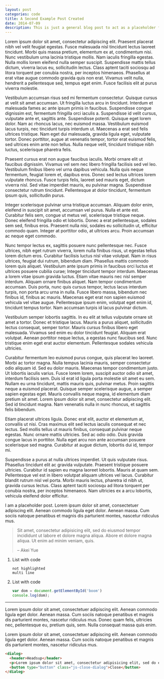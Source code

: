 ```yaml
---
layout: post
categories: code
title: A Second Example Post Created
date: 2014-07-09
description: This is just a general blog post to act as a placeholder for real content. The information within this post is really just made-up words and content. Hopefully this translates well with the SEO properties.
---
```


Lorem ipsum dolor sit amet, consectetur adipiscing elit. Praesent placerat nibh vel velit feugiat egestas. Fusce malesuada nisl tincidunt lectus laoreet tincidunt. Morbi quis massa pretium, elementum ex at, condimentum nisi. Nunc vestibulum urna lacinia tristique mollis. Nam iaculis fringilla egestas. Nulla mollis lorem eleifend nulla semper suscipit. Suspendisse mattis tellus dictum, viverra lacus eu, sollicitudin lectus. Class aptent taciti sociosqu ad litora torquent per conubia nostra, per inceptos himenaeos. Phasellus at erat vitae augue commodo gravida quis non erat. Vivamus velit nulla, hendrerit a pellentesque sed, tempus eget enim. Fusce facilisis elit at purus viverra molestie.

Vestibulum accumsan risus sed mi fermentum consectetur. Quisque cursus at velit sit amet accumsan. Ut fringilla luctus arcu in tincidunt. Interdum et malesuada fames ac ante ipsum primis in faucibus. Suspendisse congue dignissim est, fermentum fringilla orci iaculis a. Suspendisse id velit cursus, vulputate ante et, sagittis ante. Suspendisse potenti. Quisque eget lorem dolor. Nam ac rhoncus lacus, nec euismod massa. Vestibulum euismod lacus turpis, nec tincidunt turpis interdum ut. Maecenas a erat sed felis ultrices tristique. Nam eget dui malesuada, gravida ligula eget, vulputate tortor. Donec porttitor, augue at venenatis tempor, tortor erat euismod felis, sed ultrices enim ante non tellus. Nulla neque velit, tincidunt tristique nibh luctus, scelerisque pharetra felis.

Praesent cursus erat non augue faucibus iaculis. Morbi ornare elit ut faucibus dignissim. Vivamus vel sem nec libero fringilla facilisis sed vel leo. Vestibulum finibus libero vel urna dapibus vehicula. Nulla quis neque fermentum, feugiat lorem et, dapibus eros. Donec sed lectus ultrices lorem vulputate rhoncus. Fusce turpis felis, laoreet sed mauris eget, dictum viverra nisl. Sed vitae imperdiet mauris, eu pulvinar magna. Suspendisse consectetur rutrum tincidunt. Pellentesque at dolor tincidunt, fermentum ipsum quis, sollicitudin purus.

Integer scelerisque pulvinar urna tristique accumsan. Aliquam dolor enim, eleifend in suscipit sit amet, accumsan vel purus. Nulla et ante est. Curabitur felis sem, congue ut metus vel, scelerisque tristique neque. Donec eleifend fringilla odio et lobortis. Donec a erat pellentesque, sodales sem sed, finibus eros. Praesent nulla nisi, sodales eu sollicitudin ut, efficitur commodo quam. Integer at porttitor odio, at ultrices arcu. Proin accumsan ac neque eget commodo.

Nunc tempor lectus ex, sagittis posuere nunc pellentesque nec. Fusce ultrices, nibh eget rutrum viverra, lorem nulla finibus risus, ut egestas tellus lorem dictum eros. Curabitur facilisis luctus nisl vitae volutpat. Nam in risus ultrices, feugiat dui rutrum, bibendum diam. Phasellus mattis commodo lorem quis aliquet. Vestibulum ante ipsum primis in faucibus orci luctus et ultrices posuere cubilia curae; Integer tincidunt tempor interdum. Maecenas a lorem vitae ipsum gravida luctus. Etiam vitae mauris nec nisl semper interdum. Aliquam ornare finibus aliquet. Nam tempor condimentum accumsan. Duis porta, nunc quis cursus tempor, lectus lacus interdum turpis, non porta arcu urna in nulla. Fusce libero massa, bibendum nec finibus id, finibus ac mauris. Maecenas eget erat non sapien euismod vehicula vel vitae augue. Pellentesque ipsum enim, volutpat eget enim id, tincidunt tempus tortor. Nam accumsan turpis id lacus pulvinar dictum.

Vestibulum semper lobortis sagittis. In eu elit at tellus vulputate ornare sit amet a tortor. Donec et tristique lacus. Mauris a purus aliquet, sollicitudin lectus consequat, semper tortor. Mauris cursus finibus libero eget malesuada. Vivamus sed enim eu dolor tincidunt feugiat. Aliquam erat volutpat. Aenean porttitor neque lectus, a egestas nunc faucibus sed. Nunc tristique enim eget erat auctor elementum. Pellentesque sodales vehicula ultricies.

Curabitur fermentum leo euismod purus congue, quis placerat leo laoreet. Morbi ac tortor magna. Nulla tempus lacinia mauris, semper consectetur odio aliquam id. Sed eu dolor mauris. Maecenas tempor condimentum justo. Ut lobortis iaculis varius. Fusce lorem lorem, suscipit auctor odio sit amet, interdum facilisis sem. Duis id erat id ligula porta molestie sit amet eu sem. Nullam eu urna tincidunt, mattis mauris quis, pulvinar metus. Proin sagittis neque a euismod placerat. Quisque semper scelerisque augue, a semper sapien egestas eget. Mauris convallis neque magna, id elementum diam pretium sit amet. Lorem ipsum dolor sit amet, consectetur adipiscing elit. Sed id tincidunt magna. Nam venenatis nulla in nunc rhoncus, et sagittis felis bibendum.

Etiam placerat ultrices ligula. Donec erat elit, auctor et elementum at, convallis ut nisi. Cras maximus elit sed lectus iaculis consequat et nec lectus. Sed mollis tellus ut mauris finibus, consequat pulvinar neque egestas. Nunc ornare mattis ultricies. Sed ac odio odio. Duis gravida congue lacus in porttitor. Nulla eget arcu non ante accumsan posuere scelerisque sed magna. Curabitur at augue dictum, lobortis dui id, tempor mi.

Suspendisse a purus at nulla ultrices imperdiet. Ut quis vulputate risus. Phasellus tincidunt elit ac gravida vulputate. Praesent tristique posuere ultricies. Curabitur id sapien eu magna laoreet lobortis. Mauris at quam sem. Pellentesque vel est in libero volutpat aliquam ultrices vel lacus. Curabitur blandit rutrum nisl vel porta. Morbi mauris lectus, pharetra id nibh ut, gravida cursus lectus. Class aptent taciti sociosqu ad litora torquent per conubia nostra, per inceptos himenaeos. Nam ultricies ex a arcu lobortis, vehicula eleifend dolor efficitur.

I am a placeholder post. Lorem ipsum dolor sit amet, consectetuer adipiscing elit. Aenean commodo ligula eget dolor. Aenean massa. Cum sociis natoque penatibus et magnis dis parturient montes, nascetur ridiculus mus.

> Sit amet, consectetur adipisicing elit, sed do eiusmod tempor incididunt ut labore et dolore magna aliqua. Abore et dolore magna aliqua. Ut enim ad minim veniam, quis.
>
> – Akei Yue

1. List with code

    ```
    not highlighted
    multi line
    ```

2. List with code
    ```javascript
    var dom = document.getElementById('boom')
    console.log(dom);
    ```

---

Lorem ipsum dolor sit amet, consectetuer adipiscing elit. Aenean commodo ligula eget dolor. Aenean massa. Cum sociis natoque penatibus et magnis dis parturient montes, nascetur ridiculus mus. Donec quam felis, ultricies nec, pellentesque eu, pretium quis, sem. Nulla consequat massa quis enim.

Lorem ipsum dolor sit amet, consectetuer adipiscing elit. Aenean commodo ligula eget dolor. Aenean massa. Cum sociis natoque penatibus et magnis dis parturient montes, nascetur ridiculus mus.

```html
<dialog>
  <header>Headsup</header>
  <p>Lorem ipsum dolor sit amet, consectetur adipisicing elit, sed do eiusmod tempor incididunt ut labore et dolore magna.</p>
  <button type="button" class="js-close-dialog">Close</button>
</dialog>
```
